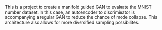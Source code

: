 This is a project to create a manifold guided GAN to evaluate the MNIST number dataset. 
In this case, an autoencoder to discriminator is accompanying a regular GAN to reduce
the chance of mode collapse. This architecture also allows for more diversified 
sampling possibilites.
